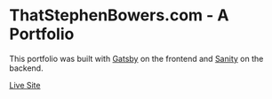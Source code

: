# ThatStephenBowers.com - A Portfolio

This portfolio was built with [Gatsby](https://www.gatsbyjs.com/) on the frontend and [Sanity](https://www.sanity.io/) on the backend.

[Live Site](https://www.thatstephenbowers.com)